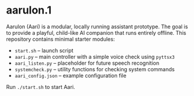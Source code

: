 # aarulon.1

Aarulon (Aari) is a modular, locally running assistant prototype. The goal is to
provide a playful, child-like AI companion that runs entirely offline. This
repository contains minimal starter modules:

- `start.sh` – launch script
- `aari.py` – main controller with a simple voice check using `pyttsx3`
- `aari_listen.py` – placeholder for future speech recognition
- `systemcheck.py` – utility functions for checking system commands
- `aari_config.json` – example configuration file

Run `./start.sh` to start Aari.
